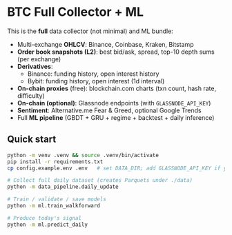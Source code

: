 
# BTC Full Collector + ML

This is the **full** data collector (not minimal) and ML bundle:
- Multi-exchange **OHLCV**: Binance, Coinbase, Kraken, Bitstamp
- **Order book snapshots (L2)**: best bid/ask, spread, top-10 depth sums (per exchange)
- **Derivatives**:
  - Binance: funding history, open interest history
  - Bybit: funding history, open interest (1d interval)
- **On-chain proxies** (free): blockchain.com charts (txn count, hash rate, difficulty)
- **On-chain (optional)**: Glassnode endpoints (with `GLASSNODE_API_KEY`)
- **Sentiment**: Alternative.me Fear & Greed, optional Google Trends
- Full **ML pipeline** (GBDT + GRU + regime + backtest + daily inference)

## Quick start
```bash
python -m venv .venv && source .venv/bin/activate
pip install -r requirements.txt
cp config.example.env .env   # set DATA_DIR; add GLASSNODE_API_KEY if you have one

# Collect full daily dataset (creates Parquets under ./data)
python -m data_pipeline.daily_update

# Train / validate / save models
python -m ml.train_walkforward

# Produce today's signal
python -m ml.predict_daily
```
